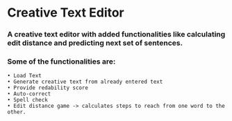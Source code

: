 # Creative Text Editor

### A creative text editor with added functionalities like calculating edit distance and predicting next set of sentences.

### Some of the functionalities are:

    • Load Text
    • Generate creative text from already entered text
    • Provide redability score
    • Auto-correct
    • Spell check
    • Edit distance game -> calculates steps to reach from one word to the other. 
